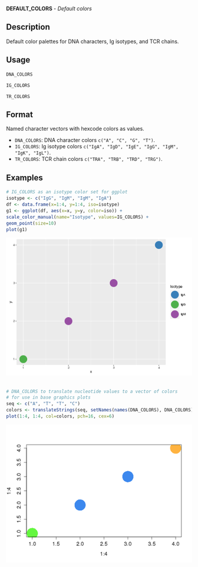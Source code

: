 





**DEFAULT_COLORS** - *Default colors*

Description
--------------------

Default color palettes for DNA characters, Ig isotypes, and TCR chains.


Usage
--------------------
```
DNA_COLORS
```
```
IG_COLORS
```
```
TR_COLORS
```


Format
-------------------
Named character vectors with hexcode colors as values.

+ `DNA_COLORS`:  DNA character colors 
`c("A", "C", "G", "T")`.
+ `IG_COLORS`:   Ig isotype colors 
`c("IgA", "IgD", "IgE", "IgG", "IgM", "IgK", "IgL")`.
+ `TR_COLORS`:   TCR chain colors 
`c("TRA", "TRB", "TRD", "TRG")`.



Examples
-------------------

```R
# IG_COLORS as an isotype color set for ggplot
isotype <- c("IgG", "IgM", "IgM", "IgA")
df <- data.frame(x=1:4, y=1:4, iso=isotype)
g1 <- ggplot(df, aes(x=x, y=y, color=iso)) + 
scale_color_manual(name="Isotype", values=IG_COLORS) +
geom_point(size=10)
plot(g1)

```

![2](DEFAULT_COLORS-2.png)

```R

# DNA_COLORS to translate nucleotide values to a vector of colors 
# for use in base graphics plots
seq <- c("A", "T", "T", "C")
colors <- translateStrings(seq, setNames(names(DNA_COLORS), DNA_COLORS))
plot(1:4, 1:4, col=colors, pch=16, cex=6)
```

![4](DEFAULT_COLORS-4.png)




